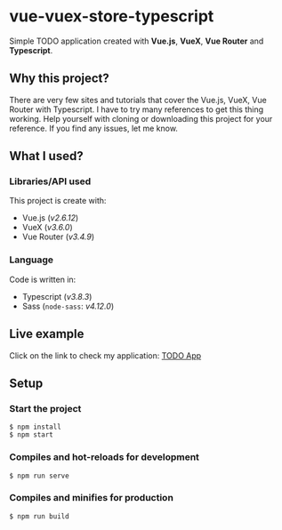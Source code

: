 # vue-vuex-store-typescript 

Simple TODO application created with **Vue.js**, **VueX**, **Vue Router** and **Typescript**.


## Why this project?

There are very few sites and tutorials that cover the Vue.js, VueX, Vue Router with Typescript. I have to try many references to get this thing working. Help yourself with cloning or downloading this project for your reference. If you find any issues, let me know.

## What I used?

### Libraries/API used

This project is create with:

- Vue.js (_v2.6.12_)
- VueX (_v3.6.0_)
- Vue Router (_v3.4.9_)

### Language

Code is written in:

- Typescript (_v3.8.3_)
- Sass (`node-sass`: _v4.12.0_)

## Live example
Click on the link to check my application: [TODO App](https://mags749.github.io/vue-vuex-store-typescript/)

## Setup

### Start the project
```
$ npm install
$ npm start
```

### Compiles and hot-reloads for development

```
$ npm run serve
```

### Compiles and minifies for production

```
$ npm run build
```
